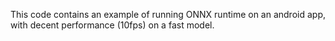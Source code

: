 This code contains an example of running ONNX runtime on an android app, with decent performance (10fps) on a fast model.
